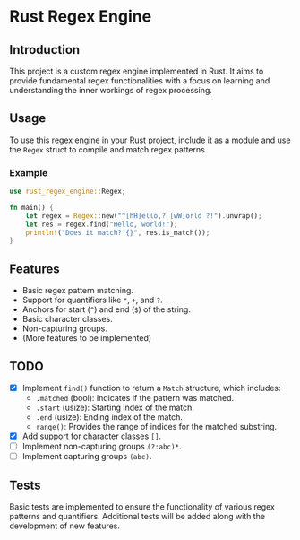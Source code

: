 # Rust Regex Engine

## Introduction

This project is a custom regex engine implemented in Rust. It aims to provide fundamental regex functionalities with a focus on learning and understanding the inner workings of regex processing.

## Usage

To use this regex engine in your Rust project, include it as a module and use the `Regex` struct to compile and match regex patterns.

### Example

```rust
use rust_regex_engine::Regex;

fn main() {
    let regex = Regex::new("^[hH]ello,? [wW]orld ?!").unwrap();
    let res = regex.find("Hello, world!");
    println!("Does it match? {}", res.is_match());
}
```

## Features

- Basic regex pattern matching.
- Support for quantifiers like `*`, `+`, and `?`.
- Anchors for start (`^`) and end (`$`) of the string.
- Basic character classes.
- Non-capturing groups.
- (More features to be implemented)

## TODO

- [X] Implement `find()` function to return a `Match` structure, which includes:
  - `.matched` (bool): Indicates if the pattern was matched.
  - `.start` (usize): Starting index of the match.
  - `.end` (usize): Ending index of the match.
  - `range()`: Provides the range of indices for the matched substring.
- [X] Add support for character classes `[]`.
- [ ] Implement non-capturing groups `(?:abc)*`.
- [ ] Implement capturing groups `(abc)`.

## Tests

Basic tests are implemented to ensure the functionality of various regex patterns and quantifiers. Additional tests will be added along with the development of new features.
